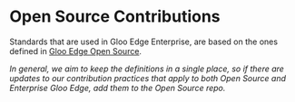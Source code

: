 # Open Source Contributions
Standards that are used in Gloo Edge Enterprise, are based on the ones defined in [Gloo Edge Open Source](https://github.com/solo-io/gloo/tree/main/devel/contributing).

_In general, we aim to keep the definitions in a single place, so if there are updates to our contribution practices that apply to both Open Source and Enterprise Gloo Edge, add them to the Open Source repo._
